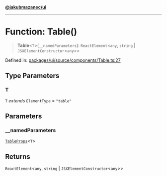 [**@jakubmazanec/ui**](../README.md)

---

# Function: Table()

> **Table**\<`T`\>(`__namedParameters`): `ReactElement`\<`any`, `string` \|
> `JSXElementConstructor`\<`any`\>\>

Defined in:
[packages/ui/source/components/Table.ts:27](https://github.com/jakubmazanec/tools/blob/acfa246dbb1035f65efb7fa114167a3cbefca108/packages/ui/source/components/Table.ts#L27)

## Type Parameters

### T

`T` _extends_ `ElementType` = `"table"`

## Parameters

### \_\_namedParameters

[`TableProps`](../type-aliases/TableProps.md)\<`T`\>

## Returns

`ReactElement`\<`any`, `string` \| `JSXElementConstructor`\<`any`\>\>
